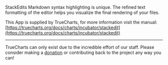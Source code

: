 StackEdits Markdown syntax highlighting is unique. The refined text formatting of the editor helps you visualize the final rendering of your files.

This App is supplied by TrueCharts, for more information visit the manual: [https://truecharts.org/docs/charts/incubator/stackedit](https://truecharts.org/docs/charts/incubator/stackedit)

---

TrueCharts can only exist due to the incredible effort of our staff.
Please consider making a [donation](https://truecharts.org/docs/about/sponsor) or contributing back to the project any way you can!
